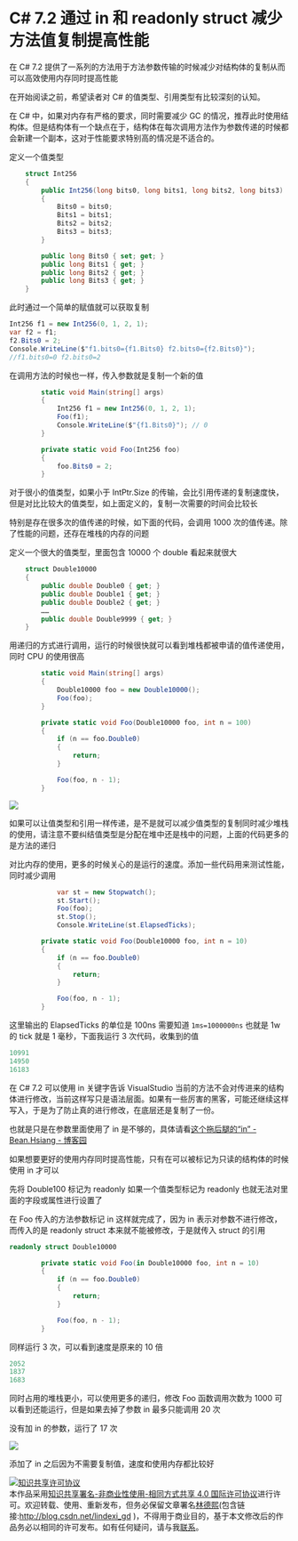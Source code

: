 # C# 7.2 通过 in 和 readonly struct 减少方法值复制提高性能

在 C# 7.2 提供了一系列的方法用于方法参数传输的时候减少对结构体的复制从而可以高效使用内存同时提高性能

<!--more-->
<!-- csdn -->

在开始阅读之前，希望读者对 C# 的值类型、引用类型有比较深刻的认知。

在 C# 中，如果对内存有严格的要求，同时需要减少 GC 的情况，推荐此时使用结构体。但是结构体有一个缺点在于，结构体在每次调用方法作为参数传递的时候都会新建一个副本，这对于性能要求特别高的情况是不适合的。

定义一个值类型

```csharp
    struct Int256
    {
        public Int256(long bits0, long bits1, long bits2, long bits3)
        {
            Bits0 = bits0;
            Bits1 = bits1;
            Bits2 = bits2;
            Bits3 = bits3;
        }

        public long Bits0 { set; get; }
        public long Bits1 { get; }
        public long Bits2 { get; }
        public long Bits3 { get; }
    }
```

此时通过一个简单的赋值就可以获取复制

```csharp
Int256 f1 = new Int256(0, 1, 2, 1);
var f2 = f1;
f2.Bits0 = 2;
Console.WriteLine($"f1.bits0={f1.Bits0} f2.bits0={f2.Bits0}");
//f1.bits0=0 f2.bits0=2
```

在调用方法的时候也一样，传入参数就是复制一个新的值

```csharp
        static void Main(string[] args)
        {
            Int256 f1 = new Int256(0, 1, 2, 1);
            Foo(f1);
            Console.WriteLine($"{f1.Bits0}"); // 0
        }

        private static void Foo(Int256 foo)
        {
            foo.Bits0 = 2;
        }
```

对于很小的值类型，如果小于 IntPtr.Size 的传输，会比引用传递的复制速度快，但是对比比较大的值类型，如上面定义的，复制一次需要的时间会比较长

特别是存在很多次的值传递的时候，如下面的代码，会调用 1000 次的值传递。除了性能的问题，还存在堆栈的内存的问题

定义一个很大的值类型，里面包含 10000 个 double 看起来就很大

```csharp
    struct Double10000
    {
        public double Double0 { get; }
        public double Double1 { get; }
        public double Double2 { get; }
        ……
        public double Double9999 { get; }        
    }
```

用递归的方式进行调用，运行的时候很快就可以看到堆栈都被申请的值传递使用，同时 CPU 的使用很高

```csharp
        static void Main(string[] args)
        {
            Double10000 foo = new Double10000();
            Foo(foo);
        }

        private static void Foo(Double10000 foo, int n = 100)
        {
            if (n == foo.Double0)
            {
                return;
            }

            Foo(foo, n - 1);
        }
```

<!-- ![](image/C# 7.2 通过 in 和 readonly struct 减少方法值复制提高性能/C# 7.2 通过 in 和 readonly struct 减少方法值复制提高性能0.png) -->

![](http://image.acmx.xyz/lindexi%2F2018112417237984)

如果可以让值类型和引用一样传递，是不是就可以减少值类型的复制同时减少堆栈的使用，请注意不要纠结值类型是分配在堆中还是栈中的问题，上面的代码更多的是方法的递归

对比内存的使用，更多的时候关心的是运行的速度。添加一些代码用来测试性能，同时减少调用

```csharp
            var st = new Stopwatch();
            st.Start();
            Foo(foo);
            st.Stop();
            Console.WriteLine(st.ElapsedTicks);
```

```csharp
        private static void Foo(Double10000 foo, int n = 10)
        {
            if (n == foo.Double0)
            {
                return;
            }

            Foo(foo, n - 1);
        }
```

这里输出的 ElapsedTicks 的单位是 100ns 需要知道 `1ms=1000000ns` 也就是 1w 的 tick 就是 1 毫秒，下面我运行 3 次代码，收集到的值

```csharp
10991
14950
16183
```

在 C# 7.2 可以使用 in 关键字告诉 VisualStudio 当前的方法不会对传进来的结构体进行修改，当前这样写只是语法层面。如果有一些厉害的黑客，可能还继续这样写入，于是为了防止真的进行修改，在底层还是复制了一份。

也就是只是在参数里面使用了 in 是不够的，具体请看[这个拖后腿的“in” - Bean.Hsiang - 博客园](http://www.cnblogs.com/BeanHsiang/p/8687780.html )

如果想要更好的使用内存同时提高性能，只有在可以被标记为只读的结构体的时候使用 in 才可以

先将 Double100 标记为 readonly 如果一个值类型标记为 readonly 也就无法对里面的字段或属性进行设置了

在 Foo 传入的方法参数标记 in 这样就完成了，因为 in 表示对参数不进行修改，而传入的是 readonly struct 本来就不能被修改，于是就传入 struct 的引用

```csharp
readonly struct Double10000

        private static void Foo(in Double10000 foo, int n = 10)
        {
            if (n == foo.Double0)
            {
                return;
            }

            Foo(foo, n - 1);
        }
```

同样运行 3 次，可以看到速度是原来的 10 倍

```csharp
2052
1837
1683
```

同时占用的堆栈更小，可以使用更多的递归，修改 Foo 函数调用次数为 1000 可以看到还能运行，但是如果去掉了参数 in 最多只能调用 20 次

没有加 in 的参数，运行了 17 次

<!-- ![](image/C# 7.2 通过 in 和 readonly struct 减少方法值复制提高性能/C# 7.2 通过 in 和 readonly struct 减少方法值复制提高性能1.png) -->

![](http://image.acmx.xyz/lindexi%2F2018112417237984)

添加了 in 之后因为不需要复制值，速度和使用内存都比较好

<a rel="license" href="http://creativecommons.org/licenses/by-nc-sa/4.0/"><img alt="知识共享许可协议" style="border-width:0" src="https://licensebuttons.net/l/by-nc-sa/4.0/88x31.png" /></a><br />本作品采用<a rel="license" href="http://creativecommons.org/licenses/by-nc-sa/4.0/">知识共享署名-非商业性使用-相同方式共享 4.0 国际许可协议</a>进行许可。欢迎转载、使用、重新发布，但务必保留文章署名[林德熙](http://blog.csdn.net/lindexi_gd)(包含链接:http://blog.csdn.net/lindexi_gd )，不得用于商业目的，基于本文修改后的作品务必以相同的许可发布。如有任何疑问，请与我[联系](mailto:lindexi_gd@163.com)。

